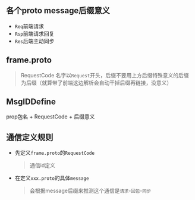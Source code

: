 ## 各个proto message后缀意义
* `Req`前端请求
* `Rsp`前端请求回复
* `Res`后端主动同步

## frame.proto
>RequestCode
名字以`Request`开头，后缀不要用上方后缀特殊意义的后缀为后缀（就算带了前端这边解析会自动干掉后缀再链接，没意义）

## MsgIDDefine
prop包名 + RequestCode + 后缀意义

## 通信定义规则
* 先定义`frame.proto`的`RequestCode`
  >通信id定义
* 在定义`xxx.proto`的具体`message`
  >会根据message后缀来推测这个通信是`请求`-`回包`-`同步`